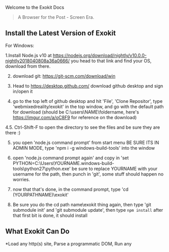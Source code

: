 Welcome to the Exokit Docs

> A Browser for the Post - Screen Era.

## Install the Latest Version of Exokit

For Windows:

1.Install Node.js v10 at https://nodejs.org/download/nightly/v10.0.0-nightly2018040808a36a0666/ you head to that link and find your OS, download from there.

2. download git: https://git-scm.com/download/win

3. Head to https://desktop.github.com/ download github desktop and sign in/open it

4. go to the top left of github desktop and hit 'File', 'Clone Repositor', type 'webmixedreality/exokit' in the top window, and go with the default path for download (should be C:\users\NAME\foldername, here's https://imgur.com/a/oC8F9 for reference on the download)

4.5. Ctrl-Shift-F to open the directory to see the files and be sure they are there :)

5. you open 'node.js command prompt' from start menu BE SURE ITS IN ADMIN MODE, type 'npm i -g windows-build-tools' into the window

6. open 'node.js command prompt again' and copy in 'set PYTHON=C:\Users\YOURNAME\.windows-build-tools\python27\python.exe' be sure to replace YOURNAME with your username for the path, then punch in 'git', some stuff should happen no worries.

7. now that that's done, in the command prompt, type 'cd (YOURPATHNAME)\exokit'

8. Be sure you do the cd path name\exokit thing again, then type 'git submodule init' and 'git submodule update', then type `npm install` after that first bit is done, it should install


## What Exokit Can Do

*Load any http(s) site, Parse a programmatic DOM, Run any <script>, Load any <image>, <video>, <audio>, Register and run Web Workers, Render Canvas2D, Render WebGL, Render WebVR,  Handle gamepad input, Iframe isolation, Embed anywhere with node, Run tests, and Power a web bot.
  
*Things Exokit supports: HTTP(S), HTML5,  JS, DOM, CanvasRenderingContext2D, Image tag, Audio tag, Video tag,  Keyboard events, Mouse events, WebGL, WebVR, Gamepad API, No HTML layouts, and No CSS.


## How to do Examples on Docsify

Check out the [Showcase](https://github.com/QingWei-Li/docsify/#showcase) to docsify in use.
